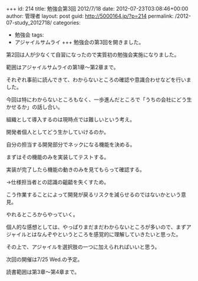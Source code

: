+++
id: 214
title: 勉強会第3回 2012/7/18
date: 2012-07-23T03:08:46+00:00
author: 管理者
layout: post
guid: http://5000164.jp/?p=214
permalink: /2012-07-study_2012718/
categories:
  - 勉強会
tags:
  - アジャイルサムライ
+++
勉強会の第3回を開きました。
  
第2回は人が少なくて自習になったので実質初の勉強会実施になりました。

範囲はアジャイルサムライの第1章〜第2章まで。
  
それぞれ事前に読んできて、わからないところの確認や意識合わせなどを行いました。

今回は特にわからないところもなく、一歩進んだところで「うちの会社にどう生かせるか」の話し合い。
  
組織として導入するのは現時点では難しいという考え。
  
開発者個人としてどう生かしていけるのか。

自分の担当する開発部分でネックになる機能を決める。
  
まずはその機能のみを実装してテストする。
  
実装が完了したら機能の動きのみを見てもらって確認する。
  
→仕様担当者との認識の齟齬を失くすため。

こう作業することによって開発が戻るリスクを減らせるのではないかという意見。
  
やれるところからやっていく。

個人的な感想としては、やっぱりまだまだわからないところが多いので、まずアジャイルとはなんぞやというところを感覚的に理解していきたいと思った。
  
その上で、アジャイルを選択肢の一つに加えられればいいと思う。

次回の開催は7/25 Wed.の予定。
  
読書範囲は第3章～第4章まで。